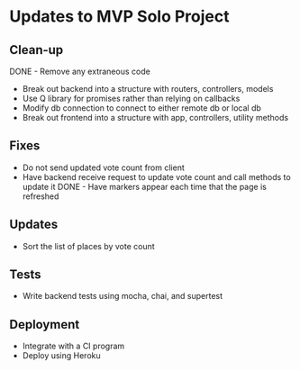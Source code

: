 # Updates to MVP Solo Project #

## Clean-up ##

DONE - Remove any extraneous code
- Break out backend into a structure with routers, controllers, models
- Use Q library for promises rather than relying on callbacks
- Modify db connection to connect to either remote db or local db
- Break out frontend into a structure with app, controllers, utility methods


## Fixes ##

- Do not send updated vote count from client
- Have backend receive request to update vote count and call methods to update it
DONE - Have markers appear each time that the page is refreshed


## Updates ##

- Sort the list of places by vote count

## Tests ##

- Write backend tests using mocha, chai, and supertest


## Deployment ##

- Integrate with a CI program
- Deploy using Heroku